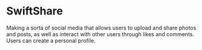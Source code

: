 # SwiftShare

Making a sorta of social media that allows users to upload and share photos and posts, as well as interact with other users through likes and comments. Users can create a personal profile.
